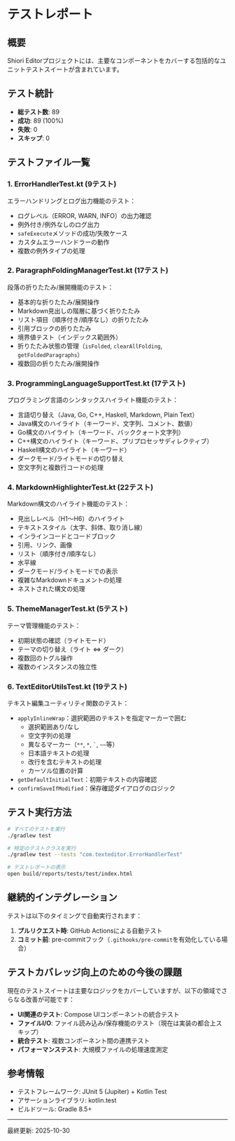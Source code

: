 # テストレポート

## 概要

Shiori Editorプロジェクトには、主要なコンポーネントをカバーする包括的なユニットテストスイートが含まれています。

## テスト統計

- **総テスト数**: 89
- **成功**: 89 (100%)
- **失敗**: 0
- **スキップ**: 0

## テストファイル一覧

### 1. ErrorHandlerTest.kt (9テスト)

エラーハンドリングとログ出力機能のテスト：

- ログレベル（ERROR, WARN, INFO）の出力確認
- 例外付き/例外なしのログ出力
- `safeExecute`メソッドの成功/失敗ケース
- カスタムエラーハンドラーの動作
- 複数の例外タイプの処理

### 2. ParagraphFoldingManagerTest.kt (17テスト)

段落の折りたたみ/展開機能のテスト：

- 基本的な折りたたみ/展開操作
- Markdown見出しの階層に基づく折りたたみ
- リスト項目（順序付き/順序なし）の折りたたみ
- 引用ブロックの折りたたみ
- 境界値テスト（インデックス範囲外）
- 折りたたみ状態の管理（`isFolded`, `clearAllFolding`, `getFoldedParagraphs`）
- 複数回の折りたたみ/展開操作

### 3. ProgrammingLanguageSupportTest.kt (17テスト)

プログラミング言語のシンタックスハイライト機能のテスト：

- 言語切り替え（Java, Go, C++, Haskell, Markdown, Plain Text）
- Java構文のハイライト（キーワード、文字列、コメント、数値）
- Go構文のハイライト（キーワード、バッククォート文字列）
- C++構文のハイライト（キーワード、プリプロセッサディレクティブ）
- Haskell構文のハイライト（キーワード）
- ダークモード/ライトモードの切り替え
- 空文字列と複数行コードの処理

### 4. MarkdownHighlighterTest.kt (22テスト)

Markdown構文のハイライト機能のテスト：

- 見出しレベル（H1〜H6）のハイライト
- テキストスタイル（太字、斜体、取り消し線）
- インラインコードとコードブロック
- 引用、リンク、画像
- リスト（順序付き/順序なし）
- 水平線
- ダークモード/ライトモードでの表示
- 複雑なMarkdownドキュメントの処理
- ネストされた構文の処理

### 5. ThemeManagerTest.kt (5テスト)

テーマ管理機能のテスト：

- 初期状態の確認（ライトモード）
- テーマの切り替え（ライト ⇔ ダーク）
- 複数回のトグル操作
- 複数のインスタンスの独立性

### 6. TextEditorUtilsTest.kt (19テスト)

テキスト編集ユーティリティ関数のテスト：

- `applyInlineWrap`：選択範囲のテキストを指定マーカーで囲む
  - 選択範囲あり/なし
  - 空文字列の処理
  - 異なるマーカー（`**`, `*`, `` ` ``, `~~`等）
  - 日本語テキストの処理
  - 改行を含むテキストの処理
  - カーソル位置の計算
- `getDefaultInitialText`：初期テキストの内容確認
- `confirmSaveIfModified`：保存確認ダイアログのロジック

## テスト実行方法

```bash
# すべてのテストを実行
./gradlew test

# 特定のテストクラスを実行
./gradlew test --tests "com.texteditor.ErrorHandlerTest"

# テストレポートの表示
open build/reports/tests/test/index.html
```

## 継続的インテグレーション

テストは以下のタイミングで自動実行されます：

1. **プルリクエスト時**: GitHub Actionsによる自動テスト
2. **コミット前**: pre-commitフック（`.githooks/pre-commit`を有効化している場合）

## テストカバレッジ向上のための今後の課題

現在のテストスイートは主要なロジックをカバーしていますが、以下の領域でさらなる改善が可能です：

- **UI関連のテスト**: Compose UIコンポーネントの統合テスト
- **ファイルI/O**: ファイル読み込み/保存機能のテスト（現在は実装の都合上スキップ）
- **統合テスト**: 複数コンポーネント間の連携テスト
- **パフォーマンステスト**: 大規模ファイルの処理速度測定

## 参考情報

- テストフレームワーク: JUnit 5 (Jupiter) + Kotlin Test
- アサーションライブラリ: kotlin.test
- ビルドツール: Gradle 8.5+

---

最終更新: 2025-10-30
